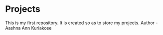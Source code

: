 # Projects
This is my first repository. 
It is created so as to store my projects.
Author - Aashna Ann Kuriakose
